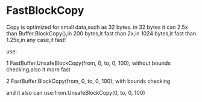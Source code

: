 # FastBlockCopy
Copy is optimized for small data,such as 32 bytes. in 32 bytes it can 2.5x than Buffer.BlockCopy(),in 200 bytes,it fast than 2x,in 1024 bytes,it fast than 1.25x,in any case,it fast!

use:

1 FastBuffer.UnsafeBlockCopy(from, 0, to, 0, 100); without bounds checking,also it more fast

2 FastBuffer.BlockCopy(from, 0, to, 0, 100); with bounds checking

and it also can use:from.UnsafeBlockCopy(0, to, 0, 100)
